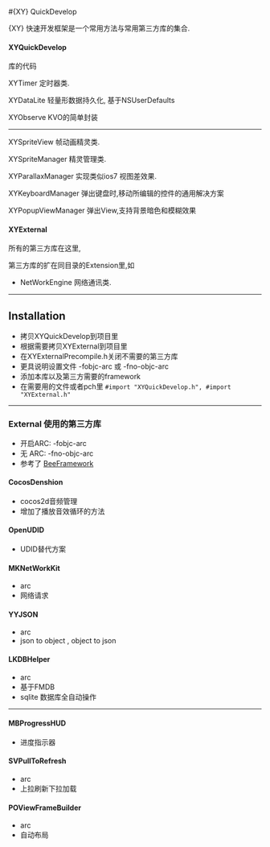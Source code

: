 #{XY} QuickDevelop

{XY} 快速开发框架是一个常用方法与常用第三方库的集合.

#### XYQuickDevelop
库的代码

XYTimer 定时器类.

XYDataLite 轻量形数据持久化, 基于NSUserDefaults

XYObserve KVO的简单封装

---
XYSpriteView 帧动画精灵类.

XYSpriteManager 精灵管理类.

XYParallaxManager 实现类似ios7 视图差效果.

XYKeyboardManager 弹出键盘时,移动所编辑的控件的通用解决方案

XYPopupViewManager 弹出View,支持背景暗色和模糊效果


#### XYExternal
所有的第三方库在这里,

第三方库的扩在同目录的Extension里,如

* NetWorkEngine 网络通讯类.

---

## Installation
* 拷贝XYQuickDevelop到项目里
* 根据需要拷贝XYExternal到项目里
* 在XYExternalPrecompile.h关闭不需要的第三方库
* 更具说明设置文件 -fobjc-arc 或 -fno-objc-arc
* 添加本库以及第三方需要的framework
* 在需要用的文件或者pch里 `#import "XYQuickDevelop.h", #import "XYExternal.h"`



---
### External 使用的第三方库
* 开启ARC: -fobjc-arc
* 无 ARC: -fno-objc-arc
* 参考了 [BeeFramework](https://github.com/gavinkwoe/BeeFramework/blob/master/document)

#### CocosDenshion 
* cocos2d音频管理
* 增加了播放音效循环的方法

#### OpenUDID
* UDID替代方案

#### MKNetWorkKit
* arc
* 网络请求

#### YYJSON
* arc
* json to object , object to json

#### LKDBHelper
* arc
* 基于FMDB
* sqlite 数据库全自动操作

---
#### MBProgressHUD
* 进度指示器

#### SVPullToRefresh
* arc
* 上拉刷新下拉加载

#### POViewFrameBuilder
* arc
* 自动布局